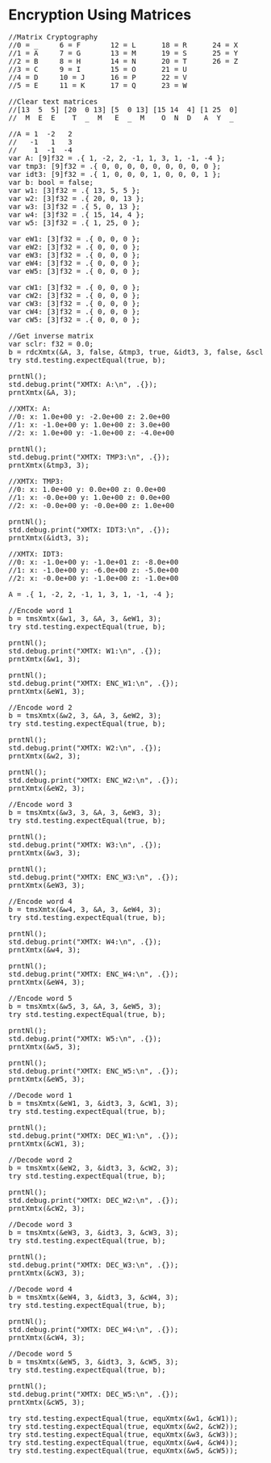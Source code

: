 # Encryption Using Matrices

<!-- //"XMTX: ELA - Larson, Edwards: 2.5 Example 5, 6 test" -->
<pre>
//Matrix Cryptography
//0 = _     6 = F       12 = L      18 = R      24 = X
//1 = A     7 = G       13 = M      19 = S      25 = Y
//2 = B     8 = H       14 = N      20 = T      26 = Z
//3 = C     9 = I       15 = O      21 = U
//4 = D     10 = J      16 = P      22 = V
//5 = E     11 = K      17 = Q      23 = W

//Clear text matrices
//[13  5  5] [20  0 13] [5  0 13] [15 14  4] [1 25  0]
//  M  E  E    T  _  M   E  _  M    O  N  D   A  Y  _

//A = 1  -2   2
//   -1   1   3
//    1  -1  -4
var A: [9]f32 = .{ 1, -2, 2, -1, 1, 3, 1, -1, -4 };
var tmp3: [9]f32 = .{ 0, 0, 0, 0, 0, 0, 0, 0, 0 };
var idt3: [9]f32 = .{ 1, 0, 0, 0, 1, 0, 0, 0, 1 };
var b: bool = false;
var w1: [3]f32 = .{ 13, 5, 5 };
var w2: [3]f32 = .{ 20, 0, 13 };
var w3: [3]f32 = .{ 5, 0, 13 };
var w4: [3]f32 = .{ 15, 14, 4 };
var w5: [3]f32 = .{ 1, 25, 0 };

var eW1: [3]f32 = .{ 0, 0, 0 };
var eW2: [3]f32 = .{ 0, 0, 0 };
var eW3: [3]f32 = .{ 0, 0, 0 };
var eW4: [3]f32 = .{ 0, 0, 0 };
var eW5: [3]f32 = .{ 0, 0, 0 };

var cW1: [3]f32 = .{ 0, 0, 0 };
var cW2: [3]f32 = .{ 0, 0, 0 };
var cW3: [3]f32 = .{ 0, 0, 0 };
var cW4: [3]f32 = .{ 0, 0, 0 };
var cW5: [3]f32 = .{ 0, 0, 0 };

//Get inverse matrix
var sclr: f32 = 0.0;
b = rdcXmtx(&A, 3, false, &tmp3, true, &idt3, 3, false, &sclr);
try std.testing.expectEqual(true, b);

prntNl();
std.debug.print("XMTX: A:\n", .{});
prntXmtx(&A, 3);

//XMTX: A:
//0: x: 1.0e+00 y: -2.0e+00 z: 2.0e+00
//1: x: -1.0e+00 y: 1.0e+00 z: 3.0e+00
//2: x: 1.0e+00 y: -1.0e+00 z: -4.0e+00

prntNl();
std.debug.print("XMTX: TMP3:\n", .{});
prntXmtx(&tmp3, 3);

//XMTX: TMP3:
//0: x: 1.0e+00 y: 0.0e+00 z: 0.0e+00
//1: x: -0.0e+00 y: 1.0e+00 z: 0.0e+00
//2: x: -0.0e+00 y: -0.0e+00 z: 1.0e+00 

prntNl();
std.debug.print("XMTX: IDT3:\n", .{});
prntXmtx(&idt3, 3);

//XMTX: IDT3:
//0: x: -1.0e+00 y: -1.0e+01 z: -8.0e+00
//1: x: -1.0e+00 y: -6.0e+00 z: -5.0e+00
//2: x: -0.0e+00 y: -1.0e+00 z: -1.0e+00

A = .{ 1, -2, 2, -1, 1, 3, 1, -1, -4 };

//Encode word 1
b = tmsXmtx(&w1, 3, &A, 3, &eW1, 3);
try std.testing.expectEqual(true, b);

prntNl();
std.debug.print("XMTX: W1:\n", .{});
prntXmtx(&w1, 3);

prntNl();
std.debug.print("XMTX: ENC_W1:\n", .{});
prntXmtx(&eW1, 3);

//Encode word 2
b = tmsXmtx(&w2, 3, &A, 3, &eW2, 3);
try std.testing.expectEqual(true, b);

prntNl();
std.debug.print("XMTX: W2:\n", .{});
prntXmtx(&w2, 3);

prntNl();
std.debug.print("XMTX: ENC_W2:\n", .{});
prntXmtx(&eW2, 3);

//Encode word 3
b = tmsXmtx(&w3, 3, &A, 3, &eW3, 3);
try std.testing.expectEqual(true, b);

prntNl();
std.debug.print("XMTX: W3:\n", .{});
prntXmtx(&w3, 3);

prntNl();
std.debug.print("XMTX: ENC_W3:\n", .{});
prntXmtx(&eW3, 3);

//Encode word 4
b = tmsXmtx(&w4, 3, &A, 3, &eW4, 3);
try std.testing.expectEqual(true, b);

prntNl();
std.debug.print("XMTX: W4:\n", .{});
prntXmtx(&w4, 3);

prntNl();
std.debug.print("XMTX: ENC_W4:\n", .{});
prntXmtx(&eW4, 3);

//Encode word 5
b = tmsXmtx(&w5, 3, &A, 3, &eW5, 3);
try std.testing.expectEqual(true, b);

prntNl();
std.debug.print("XMTX: W5:\n", .{});
prntXmtx(&w5, 3);

prntNl();
std.debug.print("XMTX: ENC_W5:\n", .{});
prntXmtx(&eW5, 3);

//Decode word 1
b = tmsXmtx(&eW1, 3, &idt3, 3, &cW1, 3);
try std.testing.expectEqual(true, b);

prntNl();
std.debug.print("XMTX: DEC_W1:\n", .{});
prntXmtx(&cW1, 3);

//Decode word 2
b = tmsXmtx(&eW2, 3, &idt3, 3, &cW2, 3);
try std.testing.expectEqual(true, b);

prntNl();
std.debug.print("XMTX: DEC_W2:\n", .{});
prntXmtx(&cW2, 3);

//Decode word 3
b = tmsXmtx(&eW3, 3, &idt3, 3, &cW3, 3);
try std.testing.expectEqual(true, b);

prntNl();
std.debug.print("XMTX: DEC_W3:\n", .{});
prntXmtx(&cW3, 3);

//Decode word 4
b = tmsXmtx(&eW4, 3, &idt3, 3, &cW4, 3);
try std.testing.expectEqual(true, b);

prntNl();
std.debug.print("XMTX: DEC_W4:\n", .{});
prntXmtx(&cW4, 3);

//Decode word 5
b = tmsXmtx(&eW5, 3, &idt3, 3, &cW5, 3);
try std.testing.expectEqual(true, b);

prntNl();
std.debug.print("XMTX: DEC_W5:\n", .{});
prntXmtx(&cW5, 3);

try std.testing.expectEqual(true, equXmtx(&w1, &cW1));
try std.testing.expectEqual(true, equXmtx(&w2, &cW2));
try std.testing.expectEqual(true, equXmtx(&w3, &cW3));
try std.testing.expectEqual(true, equXmtx(&w4, &cW4));
try std.testing.expectEqual(true, equXmtx(&w5, &cW5));
</pre>
<!--
XMTX: W1:
0: x: 1.3e+01 y: 5.0e+00 z: 5.0e+00

XMTX: ENC_W1:
0: x: 1.3e+01 y: -2.6e+01 z: 2.1e+01 

XMTX: W2:
0: x: 2.0e+01 y: 0.0e+00 z: 1.3e+01

XMTX: ENC_W2:
0: x: 3.3e+01 y: -5.3e+01 z: -1.2e+01 

XMTX: W3:
0: x: 5.0e+00 y: 0.0e+00 z: 1.3e+01

XMTX: ENC_W3:
0: x: 1.8e+01 y: -2.3e+01 z: -4.2e+01 

XMTX: W4:
0: x: 1.5e+01 y: 1.4e+01 z: 4.0e+00

XMTX: ENC_W4:
0: x: 5.0e+00 y: -2.0e+01 z: 5.6e+01

XMTX: W5:
0: x: 1.0e+00 y: 2.5e+01 z: 0.0e+00

XMTX: ENC_W5:
0: x: -2.4e+01 y: 2.3e+01 z: 7.7e+01

XMTX: DEC_W1:
0: x: 1.3e+01 y: 5.0e+00 z: 5.0e+00 

XMTX: DEC_W2:
0: x: 2.0e+01 y: 0.0e+00 z: 1.3e+01

XMTX: DEC_W3:
0: x: 5.0e+00 y: 0.0e+00 z: 1.3e+01

XMTX: DEC_W4:
0: x: 1.5e+01 y: 1.4e+01 z: 4.0e+00

XMTX: DEC_W5:
0: x: 1.0e+00 y: 2.5e+01 z: 0.0e+00
-->